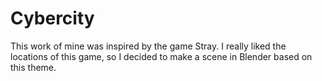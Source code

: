 # Cybercity
This work of mine was inspired by the game Stray. I really liked the locations of this game, so I decided to make a scene in Blender based on this theme. 
